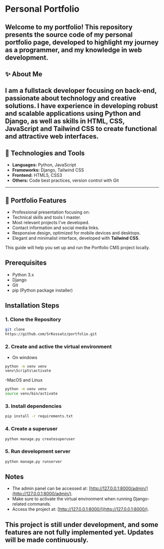 # **Personal Portfolio**
Welcome to my portfolio! This repository presents the source code of my personal portfolio page, developed to highlight my journey as a programmer, and my knowledge in web development.
---
## **✨ About Me**
I am a fullstack developer focusing on back-end, passionate about technology and creative solutions. I have experience in developing robust and scalable applications using **Python** and **Django**, as well as skills in **HTML**, **CSS**, **JavaScript** and **Tailwind CSS** to create functional and attractive web interfaces.
---
## **🌟 Technologies and Tools**
- **Languages:** Python, JavaScript
- **Frameworks:** Django, Tailwind CSS
- **Frontend:** HTML5, CSS3
- **Others:** Code best practices, version control with Git
---
## **📖 Portfolio Features**
- Professional presentation focusing on:
 - Technical skills and tools I master.
 - Most relevant projects I've developed.
 - Contact information and social media links.
- Responsive design, optimized for mobile devices and desktops.
- Elegant and minimalist interface, developed with **Tailwind CSS**.

This guide will help you set up and run the Portfolio CMS project locally.

## **Prerequisites**

- Python 3.x
- Django
- Git
- pip (Python package installer)

## Installation Steps

### 1. Clone the Repository

```bash
git clone
https://github.com/SrKossatz/portfolio.git
```
### 2. Create and active the virtual environment

- On windows
```bash
python -m venv venv
venv\Scripts\activate
```

-MacOS and Linux
```bash
python -m venv venv
source venv/bin/activate
```

### 3. Install dependencies

```bash
pip install -r requirements.txt
```

### 4. Create a superuser

```bash
python manage.py createsuperuser
```
### 5. Run development server

```bash
python manage.py runserver
```

## Notes

- The admin panel can be accessed at: [http://127.0.0.1:8000/admin/](http://127.0.0.1:8000/admin/).
- Make sure to activate the virtual environment when running Django-related commands.
- Access the project at: [http://127.0.0.1:8000/](http://127.0.0.1:8000/).

## This project is still under development, and some features are not fully implemented yet. Updates will be made continuously.


